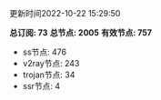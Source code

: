 更新时间2022-10-22 15:29:50

**总订阅: 73**
**总节点: 2005**
**有效节点: 757**
- ss节点: 476
- v2ray节点: 243
- trojan节点: 34
- ssr节点: 4
